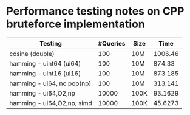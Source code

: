 # Performance testing notes on CPP bruteforce implementation

| Testing                    | \#Queries | Size | Time    |
|----------------------------|-----------|------|---------|
| cosine (double)            | 100       | 10M  | 1006.46 |
| hamming - uint64 (ui64)    | 100       | 10M  | 874.33  |
| hamming - uint16 (ui16)    | 100       | 10M  | 873.185 |
| hamming - ui64, no pop(np) | 100       | 10M  | 313.141 |
| hamming - ui64,O2,np       | 10000     | 100K | 93.1629 |
| hamming - ui64,O2,np, simd | 10000     | 100K | 45.6273 |
